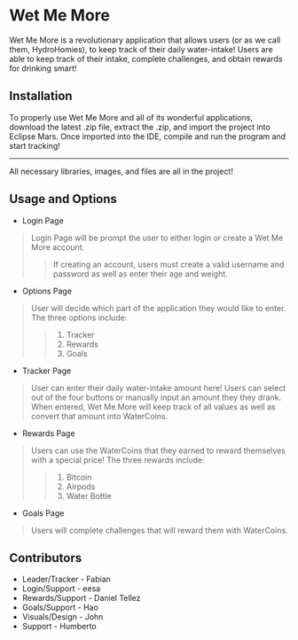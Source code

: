 # Wet Me More

Wet Me More is a revolutionary application that allows users (or as we call them, HydroHomies), to keep track of their daily water-intake! Users are able to keep track of their intake, complete challenges, and obtain rewards for drinking smart!  

## Installation

To properly use Wet Me More and all of its wonderful applications, download the latest .zip file, extract the .zip, and import the project into Eclipse Mars.  Once imported into the IDE, compile and run the program and start tracking!

***

All necessary libraries, images, and files are all in the project!

## Usage and Options

- Login Page
> Login Page will be prompt the user to either login or create a Wet Me More account.
>> If creating an account, users must create a valid username and password as well as enter their age and weight.

- Options Page
> User will decide which part of the application they would like to enter.  The three options include:
>> 1. Tracker
>> 2. Rewards
>> 3. Goals

- Tracker Page
> User can enter their daily water-intake amount here! Users can select out of the four buttons or manually input an amount they they drank.  When entered, Wet Me More will keep track of all values as well as convert that amount into WaterCoins.

- Rewards Page
> Users can use the WaterCoins that they earned to reward themselves with a special price!  The three rewards include:
>> 1. Bitcoin
>> 2. Airpods
>> 3. Water Bottle

- Goals Page
> Users will complete challenges that will reward them with WaterCoins.  

## Contributors 
- Leader/Tracker - Fabian
- Login/Support - eesa
- Rewards/Support - Daniel Tellez
- Goals/Support - Hao
- Visuals/Design - John
- Support - Humberto

